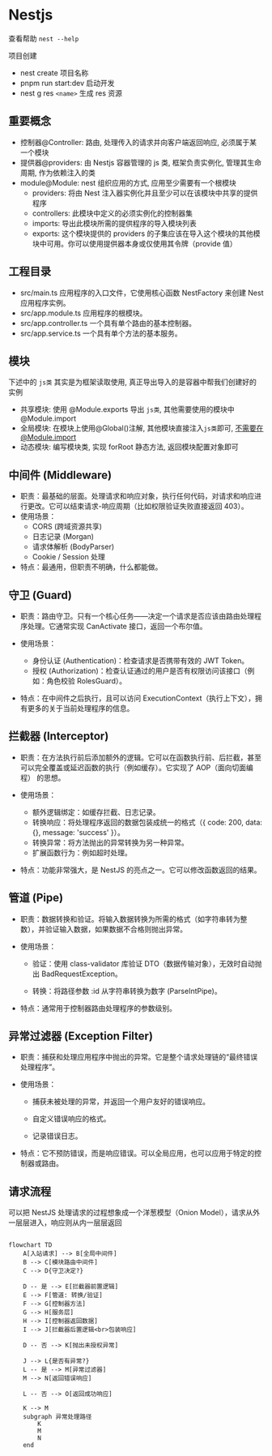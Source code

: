 # Nestjs

查看帮助 `nest --help`

项目创建

- nest create 项目名称
- pnpm run start:dev 启动开发
- nest g res `<name>` 生成 res 资源

## 重要概念

- 控制器@Controller: 路由, 处理传入的请求并向客户端返回响应, 必须属于某一个模块
- 提供器@providers: 由 Nestjs 容器管理的 js 类, 框架负责实例化, 管理其生命周期, 作为依赖注入的类
- module@Module: nest 组织应用的方式, 应用至少需要有一个根模块
  - providers: 将由 Nest 注入器实例化并且至少可以在该模块中共享的提供程序
  - controllers: 此模块中定义的必须实例化的控制器集
  - imports: 导出此模块所需的提供程序的导入模块列表
  - exports: 这个模块提供的 providers 的子集应该在导入这个模块的其他模块中可用。你可以使用提供器本身或仅使用其令牌（provide 值）

## 工程目录

- src/main.ts 应用程序的入口文件，它使用核心函数 NestFactory 来创建 Nest 应用程序实例。
- src/app.module.ts 应用程序的根模块。
- src/app.controller.ts 一个具有单个路由的基本控制器。
- src/app.service.ts 一个具有单个方法的基本服务。

## 模块

下述中的 `js类` 其实是为框架读取使用, 真正导出导入的是容器中帮我们创建好的实例

- 共享模块: 使用 @Module.exports 导出 `js类`, 其他需要使用的模块中 @Module.import
- 全局模块: 在模块上使用@Global()注解, 其他模块直接注入`js类`即可, 不需要在@Module.import
- 动态模块: 编写模块类, 实现 forRoot 静态方法, 返回模块配置对象即可

## 中间件 (Middleware)

- 职责：最基础的层面。处理请求和响应对象，执行任何代码，对请求和响应进行更改。它可以结束请求-响应周期（比如权限验证失败直接返回 403）。
- 使用场景：
  - CORS (跨域资源共享)
  - 日志记录 (Morgan)
  - 请求体解析 (BodyParser)
  - Cookie / Session 处理
- 特点：最通用，但职责不明确，什么都能做。

## 守卫 (Guard)

- 职责：路由守卫。只有一个核心任务——决定一个请求是否应该由路由处理程序处理。它通常实现 CanActivate 接口，返回一个布尔值。

- 使用场景：
  - 身份认证 (Authentication)：检查请求是否携带有效的 JWT Token。
  - 授权 (Authorization)：检查认证通过的用户是否有权限访问该接口（例如：角色校验 RolesGuard）。
- 特点：在中间件之后执行，且可以访问 ExecutionContext（执行上下文），拥有更多的关于当前处理程序的信息。

## 拦截器 (Interceptor)

- 职责：在方法执行前后添加额外的逻辑。它可以在函数执行前、后拦截，甚至可以完全覆盖或延迟函数的执行（例如缓存）。它实现了 AOP（面向切面编程） 的思想。

- 使用场景：

  - 额外逻辑绑定：如缓存拦截、日志记录。
  - 转换响应：将处理程序返回的数据包装成统一的格式（{ code: 200, data: {}, message: 'success' }）。
  - 转换异常：将方法抛出的异常转换为另一种异常。
  - 扩展函数行为：例如超时处理。

- 特点：功能非常强大，是 NestJS 的亮点之一。它可以修改函数返回的结果。

## 管道 (Pipe)

- 职责：数据转换和验证。将输入数据转换为所需的格式（如字符串转为整数），并验证输入数据，如果数据不合格则抛出异常。

- 使用场景：

  - 验证：使用 class-validator 库验证 DTO（数据传输对象），无效时自动抛出 BadRequestException。

  - 转换：将路径参数 :id 从字符串转换为数字 (ParseIntPipe)。

- 特点：通常用于控制器路由处理程序的参数级别。

## 异常过滤器 (Exception Filter)

- 职责：捕获和处理应用程序中抛出的异常。它是整个请求处理链的“最终错误处理程序”。

- 使用场景：

  - 捕获未被处理的异常，并返回一个用户友好的错误响应。

  - 自定义错误响应的格式。

  - 记录错误日志。

- 特点：它不预防错误，而是响应错误。可以全局应用，也可以应用于特定的控制器或路由。

## 请求流程

可以把 NestJS 处理请求的过程想象成一个洋葱模型（Onion Model），请求从外一层层进入，响应则从内一层层返回

```mermaid

flowchart TD
    A[入站请求] --> B[全局中间件]
    B --> C[模块路由中间件]
    C --> D{守卫决定?}

    D -- 是 --> E[拦截器前置逻辑]
    E --> F[管道: 转换/验证]
    F --> G[控制器方法]
    G --> H[服务层]
    H --> I[控制器返回数据]
    I --> J[拦截器后置逻辑<br>包装响应]

    D -- 否 --> K[抛出未授权异常]

    J --> L{是否有异常?}
    L -- 是 --> M[异常过滤器]
    M --> N[返回错误响应]

    L -- 否 --> O[返回成功响应]

    K --> M
    subgraph 异常处理路径
        K
        M
        N
    end
```

